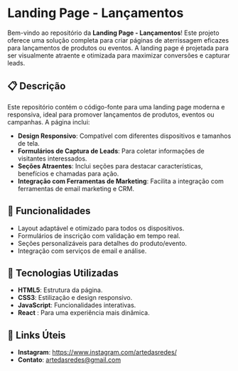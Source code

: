 # Landing Page - Lançamentos

Bem-vindo ao repositório da **Landing Page - Lançamentos**! Este projeto oferece uma solução completa para criar páginas de aterrissagem eficazes para lançamentos de produtos ou eventos. A landing page é projetada para ser visualmente atraente e otimizada para maximizar conversões e capturar leads.

## 📋 Descrição

Este repositório contém o código-fonte para uma landing page moderna e responsiva, ideal para promover lançamentos de produtos, eventos ou campanhas. A página inclui:

- **Design Responsivo**: Compatível com diferentes dispositivos e tamanhos de tela.
- **Formulários de Captura de Leads**: Para coletar informações de visitantes interessados.
- **Seções Atraentes**: Inclui seções para destacar características, benefícios e chamadas para ação.
- **Integração com Ferramentas de Marketing**: Facilita a integração com ferramentas de email marketing e CRM.

## 🚀 Funcionalidades

- Layout adaptável e otimizado para todos os dispositivos.
- Formulários de inscrição com validação em tempo real.
- Seções personalizáveis para detalhes do produto/evento.
- Integração com serviços de email e análise.

## 🔧 Tecnologias Utilizadas

- **HTML5**: Estrutura da página.
- **CSS3**: Estilização e design responsivo.
- **JavaScript**: Funcionalidades interativas.
- **React** : Para uma experiência mais dinâmica.

## 🔗 Links Úteis

- **Instagram**: https://www.instagram.com/artedasredes/
- **Contato**: artedasredes@gmail.com

